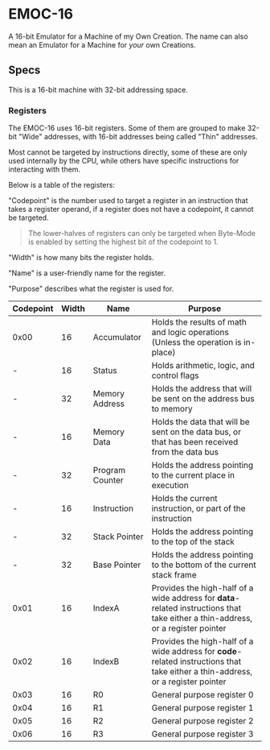# EMOC-16

A 16-bit Emulator for a Machine of my Own Creation.
The name can also mean an Emulator for a Machine for *your* own Creations.

## Specs

This is a 16-bit machine with 32-bit addressing space.

### Registers

The EMOC-16 uses 16-bit registers. Some of them are grouped to make 32-bit "Wide" addresses, with 16-bit addresses being called "Thin" addresses.

Most cannot be targeted by instructions directly, some of these are only used internally by the CPU, while others have specific instructions for interacting with them.

Below is a table of the registers:

"Codepoint" is the number used to target a register in an instruction that takes a register operand, if a register does not have a codepoint, it cannot be targeted.

> The lower-halves of registers can only be targeted when Byte-Mode is enabled by setting the highest bit of the codepoint to 1.

"Width" is how many bits the register holds.

"Name" is a user-friendly name for the register.

"Purpose" describes what the register is used for.

| Codepoint   | Width | Name            | Purpose                                                                                                                           |
| ----------- | ----- | --------------- | --------------------------------------------------------------------------------------------------------------------------------- |
| 0x00        | 16    | Accumulator     | Holds the results of math and logic operations (Unless the operation is in-place)                                                 |
| -           | 16    | Status          | Holds arithmetic, logic, and control flags                                                                                        |
| -           | 32    | Memory Address  | Holds the address that will be sent on the address bus to memory                                                                  |
| -           | 16    | Memory Data     | Holds the data that will be sent on the data bus, or that has been received from the data bus                                     |
| -           | 32    | Program Counter | Holds the address pointing to the current place in execution                                                                      |
| -           | 16    | Instruction     | Holds the current instruction, or part of the instruction                                                                         |
| -           | 32    | Stack Pointer   | Holds the address pointing to the top of the stack                                                                                |
| -           | 32    | Base Pointer    | Holds the address pointing to the bottom of the current stack frame                                                               |
| 0x01        | 16    | IndexA          | Provides the high-half of a wide address for **data**-related instructions that take either a thin-address, or a register pointer |
| 0x02        | 16    | IndexB          | Provides the high-half of a wide address for **code**-related instructions that take either a thin-address, or a register pointer |
| 0x03        | 16    | R0              | General purpose register 0                                                                                                        |
| 0x04        | 16    | R1              | General purpose register 1                                                                                                        |
| 0x05        | 16    | R2              | General purpose register 2                                                                                                        |
| 0x06        | 16    | R3              | General purpose register 3                                                                                                        |